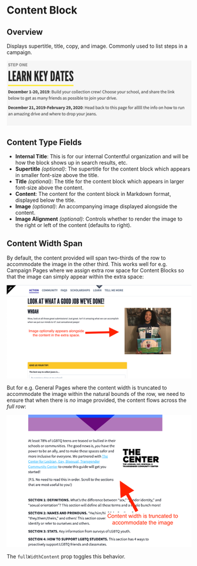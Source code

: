 # Content Block

## Overview

Displays supertitle, title, copy, and image. Commonly used to list steps in a campaign.

![Example Content Block](../../.gitbook/assets/content-block-example.png)

## Content Type Fields

- **Internal Title**: This is for our internal Contentful organization and will be how the block shows up in search results, etc.
- **Supertitle** _(optional)_: The supertitle for the content block which appears in smaller font-size above the title.
- **Title** _(optional)_: The title for the content block which appears in larger font-size above the content.
- **Content**: The content for the content block in Markdown format, displayed below the title.
- **Image** _(optional)_: An accompanying image displayed alongside the content.
- **Image Alignment** _(optional)_: Controls whether to render the image to the right or left of the content (defaults to right).

## Content Width Span

By default, the content provided will span two-thirds of the row to accommodate the image in the other third. This works well for e.g. Campaign Pages where we assign extra row space for Content Blocks so that the image can simply appear within the extra space:

![Content Block on Campaign Page](../../.gitbook/assets/content-block-on-campaign-page.png)

But for e.g. General Pages where the content width is truncated to accommodate the image within the natural bounds of the row, we need to ensure that when there is _no_ image provided, the content flows across the _full row_:

![Content Block on General Page](../../.gitbook/assets/content-block-on-general-page.png)

The `fullWidthContent` prop toggles this behavior.

<!-- ## Content Block Gallery Node -->
<!-- @TODO: Add documentation pertaining to the Content Block rendered as a Gallery Block reference. -->
